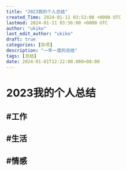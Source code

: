 ```yaml
---
title: "2023我的个人总结"
created_Time: 2024-01-11 03:53:00 +0000 UTC
lastmod: 2024-01-11 03:56:00 +0000 UTC
author: "ukiko"
last_edit_author: "ukiko"
draft: true
categories: [杂项]
description: "一年一度的总结"
tags: [总结]
date: 2024-01-01T12:22:00.000+08:00
---
```


# 2023我的个人总结

## #工作

## #生活

## #情感

